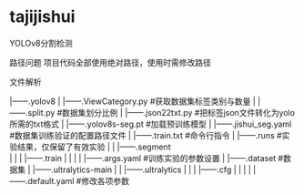 # tajijishui
YOLOv8分割检测

路径问题
项目代码全部使用绝对路径，使用时需修改路径

文件解析

|——.yolov8
|  |——.ViewCategory.py          #获取数据集标签类别与数量
|  |——.split.py                 #数据集划分比例
|  |——.json22txt.py             #把标签json文件转化为yolo所需的txt格式
|  |——.yolov8s-seg.pt           #加载预训练模型
|  |——.jishui_seg.yaml          #数据集训练验证的配置路径文件
|  |——.train.txt                #命令行指令
|  |——.runs                     #实验结果，仅保留了有效实验
|  |  |——.segment    
|  |  |  |——.train
|  |  |  |  |——.args.yaml       #训练实验的参数设置
|  |——.dataset                  #数据集
|  |——.ultralytics-main
|  |  |——.ultralytics
|  |  |  |——.cfg
|  |  |  |  |——.default.yaml    #修改各项参数




